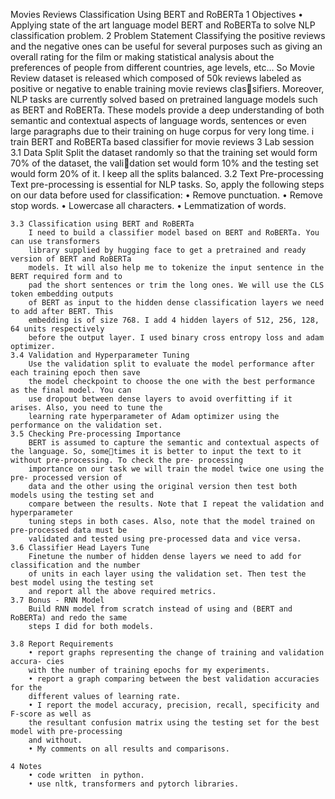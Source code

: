 Movies Reviews Classification Using BERT and RoBERTa
1 Objectives
• Applying state of the art language model BERT and RoBERTa to solve NLP classification
problem.
2 Problem Statement
Classifying the positive reviews and the negative ones can be useful for several purposes such
as giving an overall rating for the film or making statistical analysis about the preferences of
people from different countries, age levels, etc... So Movie Review dataset is released which
composed of 50k reviews labeled as positive or negative to enable training movie reviews clas￾sifiers. Moreover, NLP tasks are currently solved based on pretrained language models such
as BERT and RoBERTa. These models provide a deep understanding of both semantic and
contextual aspects of language words, sentences or even large paragraphs due to their training
on huge corpus for very long time. i train BERT and RoBERTa based classifier for
movie reviews
3 Lab session
3.1 Data Split
Split the dataset randomly so that the training set would form 70% of the dataset, the vali￾dation set would form 10% and the testing set would form 20% of it. I keep all the
splits balanced.
3.2 Text Pre-processing
Text pre-processing is essential for NLP tasks. So, apply the following steps on our
data before used for classification:
• Remove punctuation.
• Remove stop words.
• Lowercase all characters.
• Lemmatization of words.

    3.3 Classification using BERT and RoBERTa
        I need to build a classifier model based on BERT and RoBERTa. You can use transformers
        library supplied by hugging face to get a pretrained and ready version of BERT and RoBERTa
        models. It will also help me to tokenize the input sentence in the BERT required form and to
        pad the short sentences or trim the long ones. We will use the CLS token embedding outputs
        of BERT as input to the hidden dense classification layers we need to add after BERT. This
        embedding is of size 768. I add 4 hidden layers of 512, 256, 128, 64 units respectively
        before the output layer. I used binary cross entropy loss and adam optimizer.
    3.4 Validation and Hyperparameter Tuning
        Use the validation split to evaluate the model performance after each training epoch then save
        the model checkpoint to choose the one with the best performance as the final model. You can
        use dropout between dense layers to avoid overfitting if it arises. Also, you need to tune the
        learning rate hyperparameter of Adam optimizer using the performance on the validation set.
    3.5 Checking Pre-processing Importance
        BERT is assumed to capture the semantic and contextual aspects of the language. So, some￾times it is better to input the text to it without pre-processing. To check the pre- processing
        importance on our task we will train the model twice one using the pre- processed version of
        data and the other using the original version then test both models using the testing set and
        compare between the results. Note that I repeat the validation and hyperparameter
        tuning steps in both cases. Also, note that the model trained on pre-processed data must be
        validated and tested using pre-processed data and vice versa.
    3.6 Classifier Head Layers Tune
        Finetune the number of hidden dense layers we need to add for classification and the number
        of units in each layer using the validation set. Then test the best model using the testing set
        and report all the above required metrics.
    3.7 Bonus - RNN Model
        Build RNN model from scratch instead of using and (BERT and RoBERTa) and redo the same
        steps I did for both models.

    3.8 Report Requirements
        • report graphs representing the change of training and validation accura- cies
        with the number of training epochs for my experiments.
        • report a graph comparing between the best validation accuracies for the
        different values of learning rate.
        • I report the model accuracy, precision, recall, specificity and F-score as well as
        the resultant confusion matrix using the testing set for the best model with pre-processing
        and without.
        • My comments on all results and comparisons.

    4 Notes
        • code written  in python.
        • use nltk, transformers and pytorch libraries.
